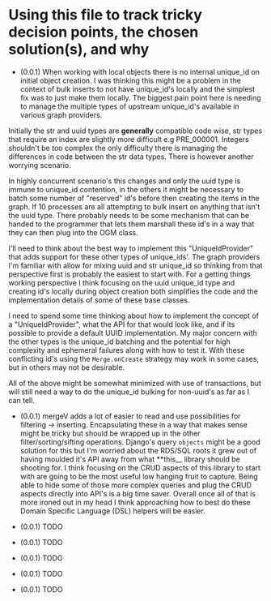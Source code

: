 # Using this file to track tricky decision points, the chosen solution(s), and why

- (0.0.1) When working with local objects there is no internal unique_id on initial object creation. I was thinking this might be a problem in the context of bulk inserts to not have unique_id's locally and the simplest fix was to just make them locally. The biggest pain point here is needing to manage the multiple types of upstream unique_id's available in various graph providers.

Initially the str and uuid types are **generally** compatible code wise, str types that require an index are slightly more difficult e.g PRE_000001. Integers shouldn't be too complex the only difficulty there is managing the differences in code between the str data types. There is however another worrying scenario.

In highly concurrent scenario's this changes and only the uuid type is immune to unique_id contention, in the others it might be necessary to batch some number of "reserved" id's before then creating the items in the graph. If 10 processes are all attempting to bulk insert on anything that isn't the uuid type. There probably needs to be some mechanism that can be handed to the programmer that lets them marshall these id's in a way that they can then plug into the OGM class.

I'll need to think about the best way to implement this "UniqueIdProvider" that adds support for these other types of unique_ids'. The graph providers I'm familiar with allow for mixing uuid and str unique_id so thinking from that perspective first is probably the easiest to start with. For a getting things working perspective I think focusing on the uuid unique_id type and creating id's locally during object creation both simplifies the code and the implementation details of some of these base classes.

I need to spend some time thinking about how to implement the concept of a "UniqueIdProvider", what the API for that would look like, and if its possible to provide a default UUID implementation. My major concern with the other types is the unique_id batching and the potential for high complexity and ephemeral failures along with how to test it. With these conflicting id's using the `Merge.onCreate` strategy may work in some cases, but in others may not be desirable.

All of the above might be somewhat minimized with use of transactions, but will still need a way to do the unique_id bulking for non-uuid's as far as I can tell.

- (0.0.1) mergeV adds a lot of easier to read and use possibilities for filtering -> inserting. Encapsulating these in a way that makes sense might be tricky but should be wrapped up in the other filter/sorting/sifting operations. Django's query `objects` might be a good solution for this but I'm worried about the RDS/SQL roots it grew out of having moulded it's API away from what **this__ library should be shooting for. I think focusing on the CRUD aspects of this library to start with are going to be the most useful low hanging fruit to capture. Being able to hide some of those more complex queries and plug the CRUD aspects directly into API's is a big time saver. Overall once all of that is more ironed out in my head I think approaching how to best do these Domain Specific Language (DSL) helpers will be easier.

- (0.0.1) TODO
- (0.0.1) TODO
- (0.0.1) TODO
- (0.0.1) TODO
- (0.0.1) TODO
